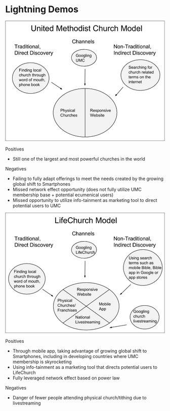 # Lightning Demos

![](images/united-methodist-church-model.jpg)

Positives
* Still one of the largest and most powerful churches in the world

Negatives
* Failing to fully adapt offerings to meet the needs created by the growing global shift to Smartphones
* Missed network effect opportunity (does not fully utilize UMC membership base + potential ecumenical users) 
* Missed opportunity to utilize info-tainment as marketing tool to direct potential users to UMC

![](images/lifechurch-model.jpg)

Positives
* Through mobile app, taking advantage of growing global shift to Smartphones, including in developing countries where UMC membership is skyrocketing 
* Using info-tainment as a marketing tool that directs potential users to LifeChurch
* Fully leveraged network effect based on power law

Negatives
* Danger of fewer people attending physical church/tithing due to livestreaming


